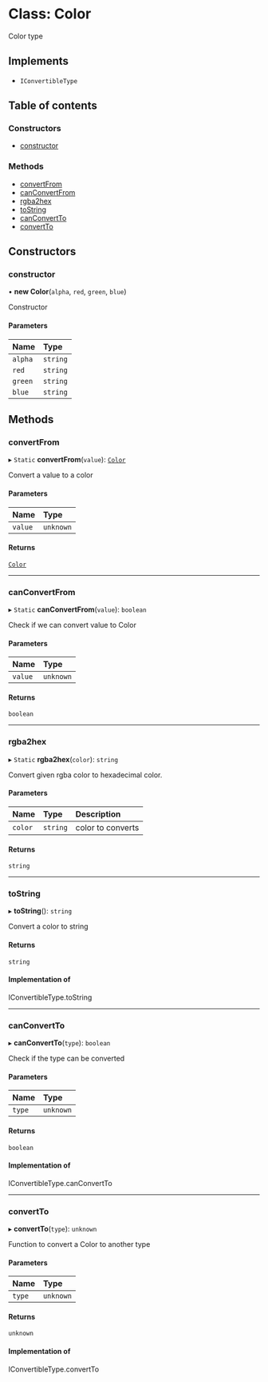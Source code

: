 # Class: Color

Color type

## Implements

- `IConvertibleType`

## Table of contents

### Constructors

- [constructor](Color.md#constructor)

### Methods

- [convertFrom](Color.md#convertfrom)
- [canConvertFrom](Color.md#canconvertfrom)
- [rgba2hex](Color.md#rgba2hex)
- [toString](Color.md#tostring)
- [canConvertTo](Color.md#canconvertto)
- [convertTo](Color.md#convertto)

## Constructors

### constructor

• **new Color**(`alpha`, `red`, `green`, `blue`)

Constructor

#### Parameters

| Name | Type |
| :------ | :------ |
| `alpha` | `string` |
| `red` | `string` |
| `green` | `string` |
| `blue` | `string` |

## Methods

### convertFrom

▸ `Static` **convertFrom**(`value`): [`Color`](Color.md)

Convert a value to a color

#### Parameters

| Name | Type |
| :------ | :------ |
| `value` | `unknown` |

#### Returns

[`Color`](Color.md)

___

### canConvertFrom

▸ `Static` **canConvertFrom**(`value`): `boolean`

Check if we can convert value to Color

#### Parameters

| Name | Type |
| :------ | :------ |
| `value` | `unknown` |

#### Returns

`boolean`

___

### rgba2hex

▸ `Static` **rgba2hex**(`color`): `string`

Convert given rgba color to hexadecimal color.

#### Parameters

| Name | Type | Description |
| :------ | :------ | :------ |
| `color` | `string` | color to converts |

#### Returns

`string`

___

### toString

▸ **toString**(): `string`

Convert a color to string

#### Returns

`string`

#### Implementation of

IConvertibleType.toString

___

### canConvertTo

▸ **canConvertTo**(`type`): `boolean`

Check if the type can be converted

#### Parameters

| Name | Type |
| :------ | :------ |
| `type` | `unknown` |

#### Returns

`boolean`

#### Implementation of

IConvertibleType.canConvertTo

___

### convertTo

▸ **convertTo**(`type`): `unknown`

Function to convert a Color to another type

#### Parameters

| Name | Type |
| :------ | :------ |
| `type` | `unknown` |

#### Returns

`unknown`

#### Implementation of

IConvertibleType.convertTo

